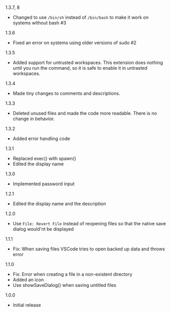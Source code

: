1.3.7, 8
- Changed to use `/bin/sh` instead of `/bin/bash` to make it work on systems without bash #3

1.3.6
- Fixed an error on systems using older versions of sudo #2

1.3.5
- Added support for untrusted workspaces.
  This extension does nothing until you run the command, so it is safe to enable it in untrasted workspaces.

1.3.4
- Made tiny changes to comments and descriptions.

1.3.3
- Deleted unused files and made the code more readable. There is no change in behavior.

1.3.2
- Added error handling code

1.3.1
- Replaced exec() with spawn()
- Edited the display name

1.3.0
- Implemented password input

1.2.1
- Edited the display name and the description

1.2.0
- Use `File: Revert File` instead of reopening files so that the native save dialog would'nt be displayed

1.1.1
- Fix: When saving files VSCode tries to open backed up data and throws error

1.1.0
- Fix: Error when creating a file in a non-existent directory 
- Added an icon
- Use showSaveDialog() when saving untitled files

1.0.0
- Initial release
